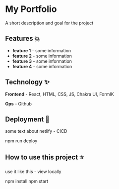 # My Portfolio
A short description and goal for the project

## Features 💥
- **feature 1** - some information
- **feature 2** - some information
- **feature 3** - some information
- **feature 4** - some information

## Technology ✨ 
**Frontend** - React, HTML, CSS, JS, Chakra UI, FormIK

**Ops** - Github


## Deployment 💫
some text about netlify - CICD

npm run deploy

## How to use this project ⭐
use it like this - view locally

npm install
npm start

